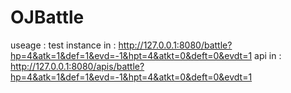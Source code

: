 # OJBattle
useage :
test instance in : http://127.0.0.1:8080/battle?hp=4&atk=1&def=1&evd=-1&hpt=4&atkt=0&deft=0&evdt=1
api in : http://127.0.0.1:8080/apis/battle?hp=4&atk=1&def=1&evd=-1&hpt=4&atkt=0&deft=0&evdt=1
